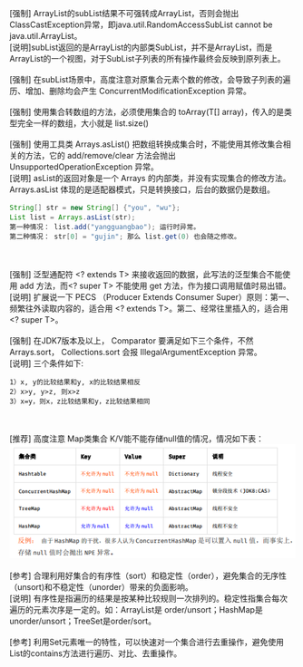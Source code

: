 [强制] ArrayList的subList结果不可强转成ArrayList，否则会抛出ClassCastException异常，即java.util.RandomAccessSubList cannot be java.util.ArrayList。<br/>
[说明]subList返回的是ArrayList的内部类SubList，并不是ArrayList，而是ArrayList的一个视图，对于SubList子列表的所有操作最终会反映到原列表上。
<br/><br/>
[强制] 在subList场景中，高度注意对原集合元素个数的修改，会导致子列表的遍历、增加、删除均会产生 ConcurrentModificationException 异常。
<br/><br/>
[强制] 使用集合转数组的方法，必须使用集合的 toArray(T[] array)，传入的是类型完全一样的数组，大小就是 list.size()
<br/><br/>
[强制] 使用工具类 Arrays.asList() 把数组转换成集合时，不能使用其修改集合相关的方法，它的 add/remove/clear 方法会抛出 UnsupportedOperationException 异常。<br/>
[说明] asList的返回对象是一个 Arrays 的内部类，并没有实现集合的修改方法。Arrays.asList 体现的是适配器模式，只是转换接口，后台的数据仍是数组。<br/>
```Java
String[] str = new String[] {"you", "wu"};
List list = Arrays.asList(str);
第一种情况： list.add("yangguangbao"); 运行时异常。
第二种情况： str[0] = "gujin"; 那么 list.get(0) 也会随之修改。
```
<br/><br/>
[强制] 泛型通配符 <? extends T> 来接收返回的数据，此写法的泛型集合不能使用 add 方法，而<? super T> 不能使用 get 方法，作为接口调用赋值时易出错。<br/>
[说明] 扩展说一下 PECS （Producer Extends Consumer Super）原则：第一、频繁往外读取内容的，适合用 <? extends T>。第二、经常往里插入的，适合用 <? super T>。
<br/><br/>
[强制] 在JDK7版本及以上， Comparator 要满足如下三个条件，不然 Arrays.sort， Collections.sort 会报 IllegalArgumentException 异常。<br/>
[说明] 三个条件如下:<br/>
```
1）x, y的比较结果和y, x的比较结果相反
2）x>y, y>z, 则x>z
3）x=y，则x，z比较结果和y，z比较结果相同
```
<br/><br/>
[推荐] 高度注意 Map类集合 K/V能不能存储null值的情况，情况如下表：
![](https://github.com/Zychaowill/ImgStore/blob/master/Java/images/2018-04-13_145555.bmp)
<br/><br/>
[参考] 合理利用好集合的有序性（sort）和稳定性（order），避免集合的无序性（unsort)和不稳定性（unorder）带来的负面影响。<br/>
[说明] 有序性是指遍历的结果是按某种比较规则一次排列的。稳定性指集合每次遍历的元素次序是一定的。如：ArrayList是 order/unsort；HashMap是unorder/unsort；TreeSet是order/sort。
<br/><br/>
[参考] 利用Set元素唯一的特性，可以快速对一个集合进行去重操作，避免使用List的contains方法进行遍历、对比、去重操作。